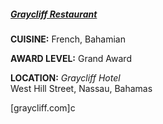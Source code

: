 ##### [Graycliff Restaurant](//grandlisboahotels.com/en/grandlisboa/dining)
**CUISINE:** French, Bahamian

**AWARD LEVEL:** Grand Award

**LOCATION:** *Graycliff Hotel*<br>
West Hill Street, Nassau, Bahamas

[graycliff.com]c
